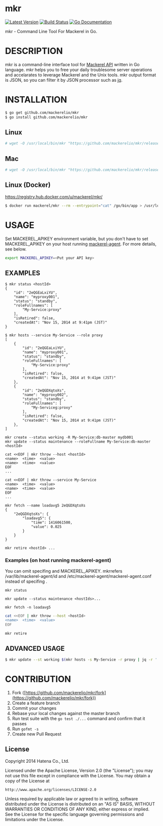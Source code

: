 mkr
===
[![Latest Version](http://img.shields.io/github/release/mackerelio/mkr.svg?style=flat-square)][release]
[![Build Status](http://img.shields.io/travis/mackerelio/mkr.svg?style=flat-square)][travis]
[![Go Documentation](http://img.shields.io/badge/go-documentation-blue.svg?style=flat-square)][godocs]

[release]: https://github.com/mackerelio/mkr/releases
[travis]: http://travis-ci.org/mackerelio/mkr
[godocs]: http://godoc.org/github.com/mackerelio/mkr

mkr - Command Line Tool For Mackerel in Go.

# DESCRIPTION

mkr is a command-line interface tool for [Mackerel API](http://help-ja.mackerel.io/entry/spec/api/v0) written in Go language.
mkr helps you to free your daily troublesome server operations and accelarates to leverage Mackerel and the Unix tools.
mkr output format is JSON, so you can filter it by JSON processor such as [jq](http://stedolan.github.io/jq/).

# INSTALLATION

```bash
$ go get github.com/mackerelio/mkr
$ go install github.com/mackerelio/mkr
```

## Linux

```bash
# wget -O /usr/local/bin/mkr "https://github.com/mackerelio/mkr/releases/download/$(curl -sI https://github.com/mackerelio/mkr/releases/latest | awk -F'/' '/^Location:/{print $NF}' | tr -d '\r')/mkr_linux_amd64" && chmod +x /usr/local/bin/mkr
```

## Mac

```bash
# wget -O /usr/local/bin/mkr "https://github.com/mackerelio/mkr/releases/download/$(curl -sI https://github.com/mackerelio/mkr/releases/latest | awk -F'/' '/^Location:/{print $NF}' | tr -d '\r')/mkr_linux_amd64" && chmod +x /usr/local/bin/mkr
```

## Linux (Docker)

https://registry.hub.docker.com/u/mackerel/mkr/

```bash
$ docker run mackerel/mkr --rm --entrypoint="cat" /go/bin/app > /usr/local/bin/mkr && chmod +x /usr/local/bin/mkr
```

# USAGE

Set MACKEREL_APIKEY environment variable, but you don't have to set MACKEREL_APIKEY on your host running [mackerel-agent](https://github.com/mackerelio/mackerel-agent). For more details, see below.

```bash
export MACKEREL_APIKEY=<Put your API key>
```

## EXAMPLES

```
$ mkr status <hostId>
{
    "id": "2eQGEaLxiYU",
    "name": "myproxy001",
    "status": "standby",
    "roleFullnames": [
        "My-Service:proxy"
    ],
    "isRetired": false,
    "createdAt": "Nov 15, 2014 at 9:41pm (JST)"
}
```

```
$ mkr hosts --service My-Service --role proxy
[
    {
        "id": "2eQGEaLxiYU",
        "name": "myproxy001",
        "status": "standby",
        "roleFullnames": [
            "My-Service:proxy"
        ],
        "isRetired": false,
        "createdAt": "Nov 15, 2014 at 9:41pm (JST)"
    },
    {
        "id": "2eQGDXqtoXs",
        "name": "myproxy002",
        "status": "standby",
        "roleFullnames": [
            "My-Serviceg:proxy"
        ],
        "isRetired": false,
        "createdAt": "Nov 15, 2014 at 9:41pm (JST)"
    },
]
```

```
mkr create --status working -R My-Service:db-master mydb001
mkr update --status maintenance --roleFullname My-Service:db-master <hostId>
```

```
cat <<EOF | mkr throw --host <hostId>
<name>  <time>  <value>
<name>  <time>  <value>
EOF
...

cat <<EOF | mkr throw --service My-Service
<name>  <time>  <value>
<name>  <time>  <value>
EOF
...
```

```
mkr fetch --name loadavg5 2eQGDXqtoXs
{
    "2eQGDXqtoXs": {
        "loadavg5": {
            "time": 1416061500,
            "value": 0.025
        }
    }
}
```

```
mkr retire <hostId> ...
```

### Examples (on host running mackerel-agent)

You can omit specifing <hostId> and MACKEREL_APIKEY.
mkrrefers /var/lib/mackerel-agent/id and /etc/mackerel-agent/mackerel-agent.conf instead of specifing <hostId>.

```
mkr status
```

```
mkr update --status maintenance <hostIds>...
```

```
mkr fetch -n loadavg5
```

```bash
cat <<EOF | mkr throw --host <hostId>
<name>  <time>  <value>
EOF
```

```
mkr retire
```

## ADVANCED USAGE

```bash
$ mkr update --st working $(mkr hosts -s My-Service -r proxy | jq -r '.[].id')
```

# CONTRIBUTION

1. Fork ([https://github.com/mackerelio/mkr/fork](https://github.com/mackerelio/mkr/fork))
1. Create a feature branch
1. Commit your changes
1. Rebase your local changes against the master branch
1. Run test suite with the `go test ./...` command and confirm that it passes
1. Run `gofmt -s`
1. Create new Pull Request


License
----------

Copyright 2014 Hatena Co., Ltd.

Licensed under the Apache License, Version 2.0 (the "License"); you may not use this file except in compliance with the License. You may obtain a copy of the License at

    http://www.apache.org/licenses/LICENSE-2.0

Unless required by applicable law or agreed to in writing, software distributed under the License is distributed on an "AS IS" BASIS, WITHOUT WARRANTIES OR CONDITIONS OF ANY KIND, either express or implied. See the License for the specific language governing permissions and limitations under the License.
